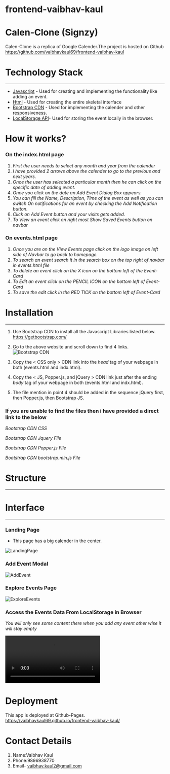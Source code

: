 # frontend-vaibhav-kaul

# Calen-Clone (Signzy) #
Calen-Clone is a replica of Google Calender.The project is hosted on Github https://github.com/vaibhavkaul69/frontend-vaibhav-kaul
# Technology Stack  #
---
* [Javascript](https://www.w3schools.com/js/js_intro.asp) - Used for creating and implementing the functionality like adding an event.
* [Html](https://www.w3schools.com/html/) - Used for creating the entire skeletal interface
* [Bootstrap CDN](https://getbootstrap.com/) - Used for implementing the calender and other responsiveness.
* [LocalStorage API](https://developer.mozilla.org/en-US/docs/Web/API/Window/localStorage)- Used for storing the event locally in the browser.

# How it works?

### On the index.html page ###

1. *First the user needs to select any month and year from the calender*
2. *I have provided 2 arrows above the calender to go to the previous and next years.*
3. *Once the user has selected a particular month then he can click on the specific date of adding event.*
4. *Once you click on the date an Add Event Dialog Box appears.*
4. *You can fill the Name, Description, Time of the event as well as you can switch On notifications for an event by checking the Add Notification button.*
5. *Click on Add Event button and your visits gets added.*
6. *To View an event click on right most Show Saved Events button on navbar*

### On events.html page ###

1. *Once you are on the View Events page click on the logo image on left side of Navbar to go back to homepage.*
2. *To search an event search it in the search box on the top right of navbar in events.html file*
3. *To delete an event click on the X icon on the bottom left of the Event-Card*
4. *To Edit an event click on the PENCIL ICON on the bottom left of Event-Card*
5. *To save the edit click in the RED TICK on the bottom left of Event-Card*

# Installation #
---
1. Use Bootstrap CDN to install all the Javascript Libraries listed below.
    https://getbootstrap.com/

2. Go to the above website and scroll down to find 4 links.
![Bootstrap CDN](https://i.imgur.com/3Sevt3E.png)

3. Copy the < CSS only > CDN link into the *head* tag of your webpage in both (events.html and indx.html).

4. Copy the < JS, Popper.js, and jQuery > CDN link just after the ending *body* tag of your webpage in both (events.html and indx.html).
   
5. The file mention in point 4 should be added in the sequence  jQuery first, then Popper.js, then Bootstrap JS.

### If you are unable to find the files then i have provided a direct link to the below ###

*Bootstrap CDN CSS* 

 <link rel="stylesheet" href="https://stackpath.bootstrapcdn.com/bootstrap/4.5.0/css/bootstrap.min.css" 
    integrity="sha384-9aIt2nRpC12Uk9gS9baDl411NQApFmC26EwAOH8WgZl5MYYxFfc+NcPb1dKGj7Sk" crossorigin="anonymous">

*Bootstrap CDN Jquery File*

<script src="https://code.jquery.com/jquery-3.3.1.slim.min.js"
        integrity="sha384-q8i/X+965DzO0rT7abK41JStQIAqVgRVzpbzo5smXKp4YfRvH+8abtTE1Pi6jizo"
        crossorigin="anonymous"></script>

*Bootstrap CDN Popper.js File*

<script src="https://cdnjs.cloudflare.com/ajax/libs/popper.js/1.14.0/umd/popper.min.js"
        integrity="sha384-cs/chFZiN24E4KMATLdqdvsezGxaGsi4hLGOzlXwp5UZB1LY//20VyM2taTB4QvJ"
        crossorigin="anonymous"></script>

*Bootstrap CDN bootstrap.min.js File*    

<script src="https://stackpath.bootstrapcdn.com/bootstrap/4.1.0/js/bootstrap.min.js"
        integrity="sha384-uefMccjFJAIv6A+rW+L4AHf99KvxDjWSu1z9VI8SKNVmz4sk7buKt/6v9KI65qnm"
        crossorigin="anonymous"></script>

# Structure
---
# Interface #
---
 ### Landing Page ### 
 * This page has a big calender in the center.
    
 ![LandingPage](https://i.imgur.com/MHmxjE2.png)

### Add Event Modal ###

![AddEvent](https://i.imgur.com/W5snRn2.png)

### Explore Events Page ###

![ExploreEvents](https://i.imgur.com/pQ5LIKT.png)

 ### Access the Events Data From LocalStorage in Browser ### 

 *You will only see some content there when you add any event other wise it will stay empty*

 ![Access the Events Data](https://i.imgur.com/AIvamXh.mp4)

# Deployment
This app is deployed at Github-Pages.  https://vaibhavkaul69.github.io/frontend-vaibhav-kaul/

# Contact Details
1. Name:Vaibhav Kaul
2. Phone:9896938770
3. Email- vaibhav.kaul2@gmail.com



